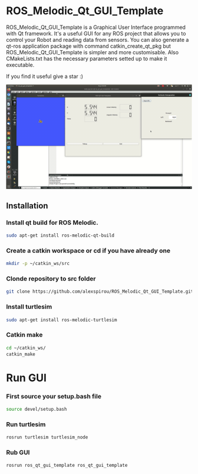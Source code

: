 # ROS_Melodic_Qt_GUI_Template
ROS_Melodic_Qt_GUI_Template is a Graphical User Interface programmed with Qt framework. It's a useful GUI for any ROS project that allows you to control your Robot and reading data from sensors. You can also generate a qt-ros application package with command catkin_create_qt_pkg but ROS_Melodic_Qt_GUI_Template is simpler and more customisable. Also CMakeLists.txt has the necessary parameters setted up to make it executable.

If you find it useful give a star :)

![](/resources/gui.gif)


## Installation
### Install qt build for ROS Melodic.
```bash
sudo apt-get install ros-melodic-qt-build
```
### Create a catkin workspace or cd if you have already one
```bash
mkdir -p ~/catkin_ws/src
```
### Clonde repository to src folder
```bash
git clone https://github.com/alexspirou/ROS_Melodic_Qt_GUI_Template.git
```
### Install turtlesim
```bash
sudo apt-get install ros-melodic-turtlesim
```
### Catkin make
```bash
cd ~/catkin_ws/
catkin_make
```


# Run GUI
### First source your setup.bash file
```bash
source devel/setup.bash
```
### Run turtlesim
```bash
rosrun turtlesim turtlesim_node
```
### Rub GUI 
```bash
rosrun ros_qt_gui_template ros_qt_gui_template 
```
